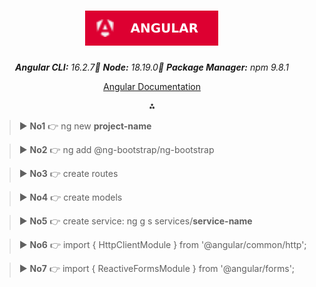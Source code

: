 <div align="center">

# ![Angular](../ng.svg)

_**Angular CLI:** 16.2.7🔺 **Node:** 18.19.0🔺 **Package Manager:** npm 9.8.1_

[Angular Documentation](https://angular.io/guide/cheatsheet)

⁂

</div>

> ▶ **No1** 👉 ng new **project-name**

> ▶ **No2** 👉 ng add @ng-bootstrap/ng-bootstrap

> ▶ **No3** 👉 create routes

> ▶ **No4** 👉 create models

> ▶ **No5** 👉 create service: ng g s services/**service-name**

> ▶ **No6** 👉 import { HttpClientModule } from '@angular/common/http';

> ▶ **No7** 👉 import { ReactiveFormsModule } from '@angular/forms';
